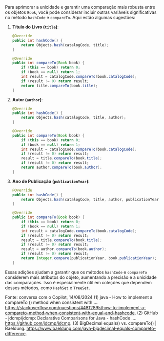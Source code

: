 Para aprimorar a unicidade e garantir uma comparação mais robusta entre os objetos `Book`, você pode considerar incluir outras variáveis significativas no método `hashCode` e `compareTo`. Aqui estão algumas sugestões:

1. **Título do Livro (`title`)**:
    ```java
    @Override
    public int hashCode() {
        return Objects.hash(catalogCode, title);
    }

    @Override
    public int compareTo(Book book) {
        if (this == book) return 0;
        if (book == null) return 1;
        int result = catalogCode.compareTo(book.catalogCode);
        if (result != 0) return result;
        return title.compareTo(book.title);
    }
    ```

2. **Autor (`author`)**:
    ```java
    @Override
    public int hashCode() {
        return Objects.hash(catalogCode, title, author);
    }

    @Override
    public int compareTo(Book book) {
        if (this == book) return 0;
        if (book == null) return 1;
        int result = catalogCode.compareTo(book.catalogCode);
        if (result != 0) return result;
        result = title.compareTo(book.title);
        if (result != 0) return result;
        return author.compareTo(book.author);
    }
    ```

3. **Ano de Publicação (`publicationYear`)**:
    ```java
    @Override
    public int hashCode() {
        return Objects.hash(catalogCode, title, author, publicationYear);
    }

    @Override
    public int compareTo(Book book) {
        if (this == book) return 0;
        if (book == null) return 1;
        int result = catalogCode.compareTo(book.catalogCode);
        if (result != 0) return result;
        result = title.compareTo(book.title);
        if (result != 0) return result;
        result = author.compareTo(book.author);
        if (result != 0) return result;
        return Integer.compare(publicationYear, book.publicationYear);
    }
    ```

Essas adições ajudam a garantir que os métodos `hashCode` e `compareTo` considerem mais atributos do objeto, aumentando a precisão e a unicidade das comparações. Isso é especialmente útil em coleções que dependem desses métodos, como `HashSet` e `TreeSet`.

Fonte: conversa com o Copilot, 14/08/2024
(1) java - How to implement a compareTo () method when consistent with .... https://stackoverflow.com/questions/44812895/how-to-implement-a-compareto-method-when-consistent-with-equal-and-hashcode.
(2) GitHub - jdcmp/jdcmp: Declarative Comparisons for Java - hashCode .... https://github.com/jdcmp/jdcmp.
(3) BigDecimal equals() vs. compareTo() | Baeldung. https://www.baeldung.com/java-bigdecimal-equals-compareto-difference.
